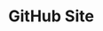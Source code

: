 <html>
  <head>
    <title>Github</title>
  </head>
  <body>
    <h1>GitHub Site<h1>
  </body>
</html>
